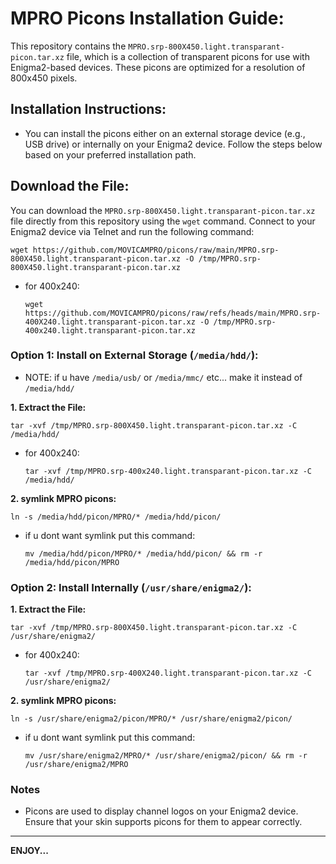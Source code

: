 # MPRO Picons Installation Guide:

This repository contains the ```MPRO.srp-800X450.light.transparant-picon.tar.xz``` file, which is a collection of transparent picons for use with Enigma2-based devices. These picons are optimized for a resolution of 800x450 pixels.

## Installation Instructions:
  - You can install the picons either on an external storage device (e.g., USB drive) or internally on your Enigma2 device. Follow the steps below based on your preferred installation path.

## Download the File:
You can download the `MPRO.srp-800X450.light.transparant-picon.tar.xz` file directly from this repository using the `wget` command. Connect to your Enigma2 device via Telnet and run the following command:

```
wget https://github.com/MOVICAMPRO/picons/raw/main/MPRO.srp-800X450.light.transparant-picon.tar.xz -O /tmp/MPRO.srp-800X450.light.transparant-picon.tar.xz
```
- for 400x240:
  ```
  wget https://github.com/MOVICAMPRO/picons/raw/refs/heads/main/MPRO.srp-400X240.light.transparant-picon.tar.xz -O /tmp/MPRO.srp-400x240.light.transparant-picon.tar.xz
  ```
### Option 1: Install on External Storage (```/media/hdd/```):

- NOTE: if u have ```/media/usb/``` or ```/media/mmc/``` etc... make it instead of ```/media/hdd/```

**1. Extract the File:**

  ```
  tar -xvf /tmp/MPRO.srp-800X450.light.transparant-picon.tar.xz -C /media/hdd/
  ```
- for 400x240:
    ```
  tar -xvf /tmp/MPRO.srp-400x240.light.transparant-picon.tar.xz -C /media/hdd/
    ```

**2. symlink MPRO picons:**

  ```
  ln -s /media/hdd/picon/MPRO/* /media/hdd/picon/
  ```

 + if u dont want symlink put this command:
   ```
   mv /media/hdd/picon/MPRO/* /media/hdd/picon/ && rm -r /media/hdd/picon/MPRO
   ```
### Option 2: Install Internally (```/usr/share/enigma2/```):

**1. Extract the File:**

  ```
  tar -xvf /tmp/MPRO.srp-800X450.light.transparant-picon.tar.xz -C /usr/share/enigma2/
  ```
- for 400x240:
    ```
    tar -xvf /tmp/MPRO.srp-400X240.light.transparant-picon.tar.xz -C /usr/share/enigma2/
    ```

**2. symlink MPRO picons:**

  ```
  ln -s /usr/share/enigma2/picon/MPRO/* /usr/share/enigma2/picon/
  ```
 + if u dont want symlink put this command:
   ```
   mv /usr/share/enigma2/MPRO/* /usr/share/enigma2/picon/ && rm -r /usr/share/enigma2/MPRO
   ```
### Notes

  + Picons are used to display channel logos on your Enigma2 device. Ensure that your skin supports picons for them to appear correctly.


___________________________________________________________________________________________________________

 __ENJOY...__
